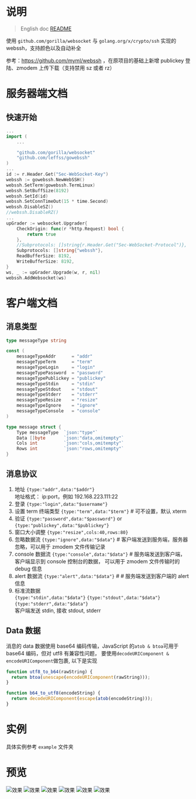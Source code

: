 # 说明

> English doc [README](./README_eng.md)



使用 `github.com/gorilla/websocket` 与 `golang.org/x/crypto/ssh` 实现的 webssh，支持颜色以及自动补全

参考：https://github.com/myml/webssh ，在原项目的基础上新增 publickey 登陆、zmodem 上传下载（支持禁用 sz 或者 rz）



# 服务器端文档

## 快速开始
```go
...
import (
    ...

    "github.com/gorilla/websocket"
    "github.com/leffss/gowebssh"
)
...
id := r.Header.Get("Sec-WebSocket-Key")
webssh := gowebssh.NewWebSSH()
webssh.SetTerm(gowebssh.TermLinux)
webssh.SetBuffSize(8192)
webssh.SetId(id)
webssh.SetConnTimeOut(15 * time.Second)
webssh.DisableSZ()
//webssh.DisableRZ()
...
upGrader := websocket.Upgrader{
    CheckOrigin: func(r *http.Request) bool {
        return true
    },
    //Subprotocols: []string{r.Header.Get("Sec-WebSocket-Protocol")},
    Subprotocols: []string{"webssh"},
    ReadBufferSize: 8192,
    WriteBufferSize: 8192,
}
ws, _ := upGrader.Upgrade(w, r, nil)
webssh.AddWebsocket(ws)
```



# 客户端文档

## 消息类型

```go
type messageType string

const (
	messageTypeAddr      = "addr"
	messageTypeTerm      = "term"
	messageTypeLogin     = "login"
	messageTypePassword  = "password"
	messageTypePublickey = "publickey"
	messageTypeStdin     = "stdin"
	messageTypeStdout    = "stdout"
	messageTypeStderr    = "stderr"
	messageTypeResize    = "resize"
	messageTypeIgnore    = "ignore"
	messageTypeConsole   = "console"
)

type message struct {
	Type messageType  `json:"type"`
	Data []byte       `json:"data,omitempty"`
	Cols int          `json:"cols,omitempty"`
	Rows int          `json:"rows,omitempty"`
}
```



## 消息协议

1. 地址 `{type:"addr",data:"$addr"}`  
   地址格式： ip:port，例如 192.168.223.111:22
2. 登录 `{type:"login",data:"$username"}`
3. 设置 term 终端类型 `{type:"term",data:"$term"}`    # 可不设置，默认 xterm
4. 验证 `{type:"password",data:"$password"}` or `{type:"publickey",data:"$publickey"}`
5. 窗口大小调整 `{type:"resize",cols:40,rows:80}`
6. 忽略数据流 `{type:"ignore",data:"$data"}`     # 客户端发送到服务端，服务器忽略，可以用于 zmodem 文件传输记录
7. console 数据流 `{type:"console",data:"$data"}`     # 服务端发送到客户端，客户端显示到 console 控制台的数据，
可以用于 zmodem 文件传输时的 debug 信息
8. alert 数据流 `{type:"alert",data:"$data"}`  # # 服务端发送到客户端的 alert 信息
9. 标准流数据  
   `{type:"stdin",data:"$data"}`
   `{type:"stdout",data:"$data"}`
   `{type:"stderr",data:"$data"}`  
   客户端发送 stdin, 接收 stdout, stderr



## Data 数据

消息的 data 数据使用 base64 编码传输，JavaScript 的`atob & btoa`可用于 base64 编码，但对 utf8 有兼容性问题，
要使用`decodeURIComponent & encodeURIComponent`做包裹, 以下是实现

```javascript
function utf8_to_b64(rawString) {
  return btoa(unescape(encodeURIComponent(rawString)));
}

function b64_to_utf8(encodeString) {
  return decodeURIComponent(escape(atob(encodeString)));
}
```



# 实例

具体实例参考 `example` 文件夹



# 预览

![效果](https://github.com/leffss/gowebssh/blob/master/screenshots/1.PNG?raw=true)
![效果](https://github.com/leffss/gowebssh/blob/master/screenshots/2.PNG?raw=true)
![效果](https://github.com/leffss/gowebssh/blob/master/screenshots/3.PNG?raw=true)
![效果](https://github.com/leffss/gowebssh/blob/master/screenshots/4.PNG?raw=true)
![效果](https://github.com/leffss/gowebssh/blob/master/screenshots/5.PNG?raw=true)
![效果](https://github.com/leffss/gowebssh/blob/master/screenshots/6.PNG?raw=true)
